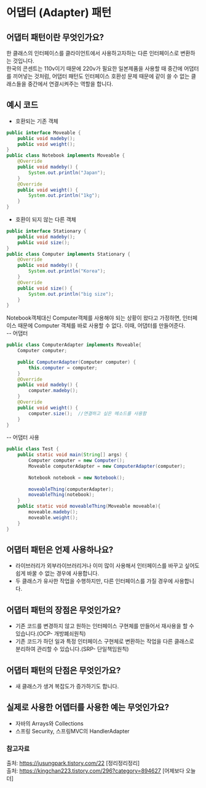 # 어댑터 (Adapter) 패턴

## 어댑터 패턴이란 무엇인가요?
한 클래스의 인터페이스를 클라이언트에서 사용하고자하는 다른 인터페이스로 변환하는 것입니다.  
한국의 콘센트는 110v이기 때문에 220v가 필요한 일본제품을 사용할 때 중간에 어댑터를 끼어넣는 것처럼,
어댑터 패턴도 인터페이스 호환성 문제 때문에 같이 쓸 수 없는 클래스들을 중간에서 연결시켜주는 역할을 합니다.

## 예시 코드
- 호환되는 기존 객체
```java
public interface Moveable {
    public void madeby();
    public void weight();
}
public class Notebook implements Moveable {
    @Override
    public void madeby() {
        System.out.println("Japan");
    }
    @Override
    public void weight() {
        System.out.println("1kg");
    }
}
```
- 호환이 되지 않는 다른 객체
```java
public interface Stationary {
    public void madeby();
    public void size();
}
public class Computer implements Stationary {
    @Override
    public void madeby() {
        System.out.println("Korea");
    }
    @Override
    public void size() {
        System.out.println("big size");
    }
}
```
Notebook객체대신 Computer객체를 사용해야 되는 상황이 왔다고 가정하면,
인터페이스 때문에 Computer 객체를 바로 사용할 수 없다. 이때, 어댑터를 만들어준다.  
-- 어댑터
```java
public class ComputerAdapter implements Moveable{
    Computer computer;
    
    public ComputerAdapter(Computer computer) {
        this.computer = computer;
    }
    @Override
    public void madeby() {
        computer.madeby();
    }
    @Override
    public void weight() {
        computer.size();  //연결하고 싶은 메소드를 사용함
    }
}
```
-- 어댑터 사용
```java
public class Test {
    public static void main(String[] args) {
        Computer computer = new Computer();
        Moveable computerAdapter = new ComputerAdapter(computer);
        
        Notebook notebook = new Notebook();
        
        moveableThing(computerAdapter);
        moveableThing(notebook);
    }
    public static void moveableThing(Moveable moveable){
        moveable.madeby();
        moveable.weight();
    }
}
```

## 어댑터 패턴은 언제 사용하나요?
- 라이브러리가 외부라이브러리거나 이미 많이 사용해서 인터페이스를 바꾸고 싶어도 쉽게 바꿀 수 없는 경우에 사용합니다.
- 두 클래스가 유사한 작업을 수행하지만, 다른 인터페이스를 가질 경우에 사용합니다.

## 어댑터 패턴의 장점은 무엇인가요?
- 기존 코드를 변경하지 않고 원하는 인터페이스 구현체를 만들어서 재사용을 할 수 있습니다.(OCP- 개방폐쇠원칙)
- 기존 코드가 하던 일과 특정 인터페이스 구현체로 변환하는 작업을 다른 클래스로 분리하여 관리할 수 있습니다.(SRP- 단일책임원칙)

## 어댑터 패턴의 단점은 무엇인가요?
- 새 클래스가 생겨 복잡도가 증가하기도 합니다.

## 실제로 사용한 어뎁터를 사용한 예는 무엇인가요?
- 자바의 Arrays와 Collections
- 스프링 Security, 스프링MVC의 HandlerAdapter

### 참고자료
출처: https://jusungpark.tistory.com/22 [정리정리정리]  
출처: https://kingchan223.tistory.com/296?category=894627 [어제보다 오늘 더]